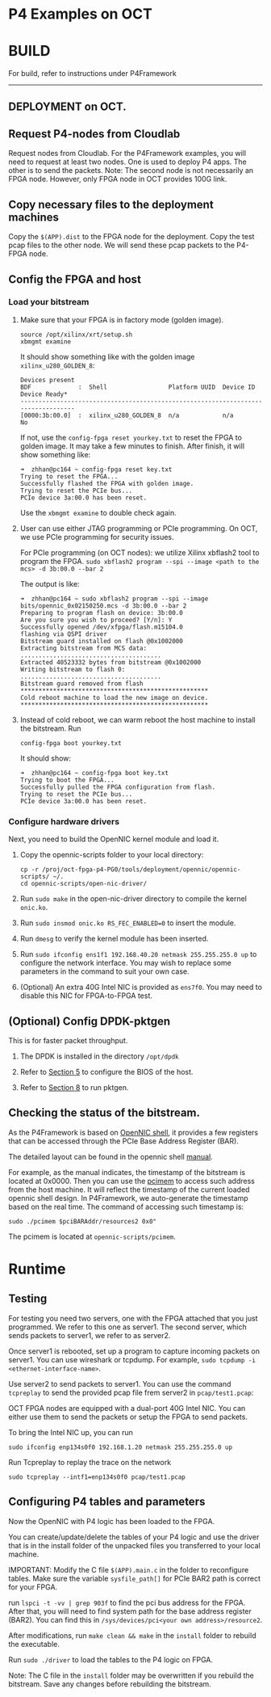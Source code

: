 # P4 Examples on OCT
# BUILD
For build, refer to instructions under P4Framework

-------------------------------------------------------------
## DEPLOYMENT on OCT.  

## Request P4-nodes from Cloudlab
Request nodes from Cloudlab. For the P4Framework examples, you will need to request at least two nodes. One is used to deploy P4 apps. The other is to send the packets. Note: The second node is not necessarily an FPGA node. However, only FPGA node in OCT provides 100G link.

## Copy necessary files to the deployment machines
Copy the `$(APP).dist` to the FPGA node for the deployment. Copy the test pcap files to the other node. We will send these pcap packets to the P4-FPGA node.


## Config the FPGA and host
### Load your bitstream
1. Make sure that your FPGA is in factory mode (golden image). 
    ```
    source /opt/xilinx/xrt/setup.sh
    xbmgmt examine
    ```
    It should show something like with the golden image `xilinx_u280_GOLDEN_8`: 
    ```
    Devices present
    BDF             :  Shell                 Platform UUID  Device ID  Device Ready*
    ----------------------------------------------------------------------------------
    [0000:3b:00.0]  :  xilinx_u280_GOLDEN_8  n/a            n/a        No
    ```
    
    If not, use the `config-fpga reset yourkey.txt` to reset the FPGA to golden image. It may take a few minutes to finish. After finish, it will show something like: 
    ```
    ➜  zhhan@pc164 ~ config-fpga reset key.txt
    Trying to reset the FPGA...
    Successfully flashed the FPGA with golden image.
    Trying to reset the PCIe bus...
    PCIe device 3a:00.0 has been reset.
    ```
    Use the `xbmgmt examine` to double check again. 
    
1. User can use either JTAG programming or PCIe programming. On OCT, we use PCIe programming for security issues.

    For PCIe programming (on OCT nodes): we utilize Xilinx xbflash2 tool to program the FPGA. 
    `sudo xbflash2 program --spi --image <path to the mcs> -d 3b:00.0 --bar 2`
    
    The output is like: 
    ```
    ➜  zhhan@pc164 ~ sudo xbflash2 program --spi --image bits/opennic_0x02150250.mcs -d 3b:00.0 --bar 2
    Preparing to program flash on device: 3b:00.0
    Are you sure you wish to proceed? [Y/n]: Y
    Successfully opened /dev/xfpga/flash.m15104.0
    flashing via QSPI driver
    Bitstream guard installed on flash @0x1002000
    Extracting bitstream from MCS data:
    .......................................
    Extracted 40523332 bytes from bitstream @0x1002000
    Writing bitstream to flash 0:
    .......................................
    Bitstream guard removed from flash
    ****************************************************
    Cold reboot machine to load the new image on device.
    ****************************************************
    ```

1. Instead of cold reboot, we can warm reboot the host machine to install the bitstream. Run 
    
    `config-fpga boot yourkey.txt`
    
    It should show:
    ```
    ➜  zhhan@pc164 ~ config-fpga boot key.txt
    Trying to boot the FPGA...
    Successfully pulled the FPGA configuration from flash.
    Trying to reset the PCIe bus...
    PCIe device 3a:00.0 has been reset.
    ```
    

### Configure hardware drivers
Next,  you need to build the OpenNIC kernel module and load it.

1. Copy the opennic-scripts folder to your local directory:

    ```
    cp -r /proj/oct-fpga-p4-PG0/tools/deployment/opennic/opennic-scripts/ ~/.
    cd opennic-scripts/open-nic-driver/
    ```
1. Run `sudo make` in the open-nic-driver directory to compile the kernel `onic.ko`.

1. Run `sudo insmod onic.ko RS_FEC_ENABLED=0` to insert the module.

1. Run `dmesg` to verify the kernel module has been inserted.

1. Run `sudo ifconfig ens1f1 192.168.40.20 netmask 255.255.255.0 up` to configure the network interface. You may wish to replace some parameters in the command to suit your own case. 

1. (Optional) An extra 40G Intel NIC is provided as `ens7f0`. You may need to disable this NIC for FPGA-to-FPGA test.

## (Optional) Config DPDK-pktgen

This is for faster packet throughput. 

1. The DPDK is installed in the directory `/opt/dpdk`

1. Refer to [Section 5](https://github.com/Xilinx/open-nic-dpdk) to configure the BIOS of the host. 

1. Refer to [Section 8](https://github.com/Xilinx/open-nic-dpdk) to run pktgen. 

## Checking the status of the bitstream.

As the P4Framework is based on [OpenNIC shell](https://github.com/Xilinx/open-nic), it provides a few registers that can be accessed through the PCIe Base Address Register (BAR). 

The detailed layout can be found in the opennic shell [manual](https://github.com/Xilinx/open-nic/blob/main/OpenNIC_manual.pdf). 

For example, as the manual indicates, the timestamp of the bitstream is located at 0x0000. Then you can use the [pcimem](https://github.com/billfarrow/pcimem) to access such address from the host machine. It will reflect the timestamp of the current loaded opennic shell design. In P4Framework, we auto-generate the timestamp based on the real time. The command of accessing such timestamp is:

```
sudo ./pcimem $pciBARAddr/resources2 0x0" 
``` 

The pcimem is located at `opennic-scripts/pcimem`.




# Runtime 
## Testing

For testing you need two servers, one with the FPGA attached that you just programmed.  We refer to this one as server1.  The second server, which sends packets to server1, we refer to as server2.  

Once server1 is rebooted, set up a program to capture incoming packets on server1.  You can use wireshark or tcpdump.  For example,  `sudo tcpdump -i <ethernet-interface-name>`.


Use server2 to send packets to server1. You can use the command `tcpreplay` to send the provided pcap file frem server2 in `pcap/test1.pcap`: 

OCT FPGA nodes are equipped with a dual-port 40G Intel NIC. You can either use them to send the packets or setup the FPGA to send packets. 

To bring the Intel NIC up, you can run 
```
sudo ifconfig enp134s0f0 192.168.1.20 netmask 255.255.255.0 up
```

Run Tcpreplay to replay the trace on the network

```
sudo tcpreplay --intf1=enp134s0f0 pcap/test1.pcap
```
 

## Configuring P4 tables and parameters

Now the OpenNIC with P4 logic has been loaded to the FPGA. 

You can create/update/delete the tables of your P4 logic and use the driver that is in the install folder of the unpacked files you transferred to your local machine. 

IMPORTANT: Modify the C file `$(APP).main.c` in the folder to reconfigure tables. Make sure the variable `sysfile_path[]` for PCIe BAR2 path is correct for your FPGA.

run `lspci -t -vv | grep 903f` to find the pci bus address for the FPGA. After that, you will need to find system path for the base address register (BAR2). You can find this in `/sys/devices/pci<your own address>/resource2`.

After modifications, run `make clean && make` in the `install` folder to rebuild the executable. 

Run `sudo ./driver` to load the tables to the P4 logic on FPGA.

Note: The C file in the `install` folder may be overwritten if you rebuild the bitstream.  Save any changes before rebuilding the bitstream.  
